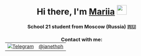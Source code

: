 <h1 align="center">Hi there, I'm <a href="https://daniilshat.ru/" target="_blank">Mariia</a>
<img src="https://github.com/blackcater/blackcater/raw/main/images/Hi.gif" height="32"/></h1>
<h3 align="center">School 21 student from Moscow (Russia) 🇷🇺</h3>

<h3 align="center">Contact with me:
    <table style="margin: auto;">
        <tr>
            <td>
                <a href="https://t.me/janethph" target="_blank">
                    <img src="https://img.shields.io/badge/Telegram-2CA5E0?style=for-the-badge&logo=telegram&logoColor=white" alt="Telegram">
                </a>
            </td>
            <td>
                <a href="https://t.me/janethph" target="_blank">@janethph</a>
            </td>
        </tr>
    </table>
</h3>
